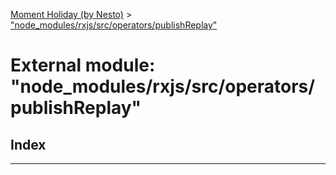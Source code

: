 [Moment Holiday (by Nesto)](../README.md) > ["node_modules/rxjs/src/operators/publishReplay"](../modules/_node_modules_rxjs_src_operators_publishreplay_.md)

# External module: "node_modules/rxjs/src/operators/publishReplay"

## Index

---

